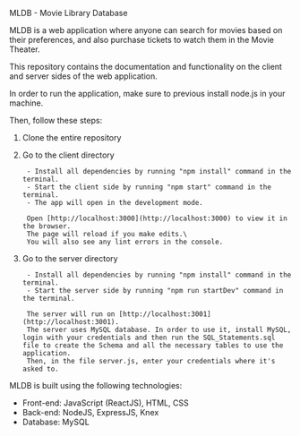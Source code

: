 MLDB - Movie Library Database

MLDB is a web application where anyone can search for movies based on their preferences, and also purchase tickets to watch them in the Movie Theater.

This repository contains the documentation and functionality on the client and server sides of the web application.

In order to run the application, make sure to previous install node.js in your machine.

Then, follow these steps:

1.  Clone the entire repository
2.  Go to the client directory

         - Install all dependencies by running "npm install" command in the terminal.
         - Start the client side by running "npm start" command in the terminal.
         - The app will open in the development mode.

         Open [http://localhost:3000](http://localhost:3000) to view it in the browser.
         The page will reload if you make edits.\
         You will also see any lint errors in the console.

3.  Go to the server directory

         - Install all dependencies by running "npm install" command in the terminal.
         - Start the server side by running "npm run startDev" command in the terminal.

         The server will run on [http://localhost:3001](http://localhost:3001).
         The server uses MySQL database. In order to use it, install MySQL, login with your credentials and then run the SQL_Statements.sql file to create the Schema and all the necessary tables to use the application.
         Then, in the file server.js, enter your credentials where it's asked to.

MLDB is built using the following technologies:

- Front-end: JavaScript (ReactJS), HTML, CSS
- Back-end: NodeJS, ExpressJS, Knex
- Database: MySQL
